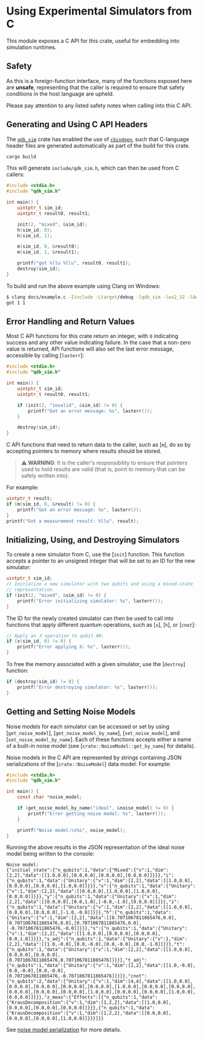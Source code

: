 # Using Experimental Simulators from C

This module exposes a C API for this crate, useful for embedding into simulation
runtimes.

## Safety

As this is a foreign-function interface, many of the functions exposed here
are **unsafe**, representing that the caller is required to ensure that safety
conditions in the host language are upheld.

Please pay attention to any listed safety notes when calling into this C
API.

## Generating and Using C API Headers

The [`qdk_sim`](..) crate has enabled the use of [`cbindgen`](https://crates.io/crates/cbindgen), such that C-language header files are generated automatically as part of the build for this crate.

```bash
cargo build
```

This will generate `include/qdk_sim.h`, which can then be used from C callers:

```c
#include <stdio.h>
#include "qdk_sim.h"

int main() {
    uintptr_t sim_id;
    uintptr_t result0, result1;

    init(2, "mixed", &sim_id);
    h(sim_id, 0);
    h(sim_id, 1);

    m(sim_id, 0, &result0);
    m(sim_id, 1, &result1);

    printf("got %llu %llu", result0, result1);
    destroy(sim_id);
}
```

To build and run the above example using Clang on Windows:

```bash
$ clang docs/example.c -Iinclude -Ltarget/debug -lqdk_sim -lws2_32 -lAdvapi32 -lUserenv
got 1 1
```

## Error Handling and Return Values

Most C API functions for this crate return an integer, with `0` indicating success and any other value indicating failure. In the case that a non-zero value is returned, API functions will also set the last error message, accessible by calling [`lasterr`]:

```c
#include <stdio.h>
#include "qdk_sim.h"

int main() {
    uintptr_t sim_id;
    uintptr_t result0, result1;

    if (init(2, "invalid", &sim_id) != 0) {
        printf("Got an error message: %s", lasterr());
    }

    destroy(sim_id);
}
```

C API functions that need to return data to the caller, such as [`m`], do so by accepting pointers to memory where results should be stored.

> **⚠ WARNING**: It is the caller's responsibility to ensure that pointers used to hold results are valid (that is, point to memory that can be safely written into).

For example:

```c
uintptr_t result;
if (m(sim_id, 0, &result) != 0) {
    printf("Got an error message: %s", lasterr());
}
printf("Got a measurement result: %llu", result);
```

## Initializing, Using, and Destroying Simulators

To create a new simulator from C, use the [`init`] function. This function accepts a pointer to an unsigned integer that will be set to an ID for the new simulator:

```c
uintptr_t sim_id;
// Initialize a new simulator with two qubits and using a mixed-state
// representation.
if (init(2, "mixed", &sim_id) != 0) {
    printf("Error initializing simulator: %s", lasterr());
}
```

The ID for the newly created simulator can then be used to call into functions that apply different quantum operations, such as [`x`], [`h`], or [`cnot`]:

```c
// Apply an 𝑋 operation to qubit #0.
if (x(sim_id, 0) != 0) {
    printf("Error applying X: %s", lasterr());
}
```

To free the memory associated with a given simulator, use the [`destroy`] function:

```c
if (destroy(sim_id) != 0) {
    printf("Error destroying simulator: %s", lasterr());
}
```

## Getting and Setting Noise Models

Noise models for each simulator can be accessed or set by using [`get_noise_model`], [`get_noise_model_by_name`], [`set_noise_model`], and [`set_noise_model_by_name`]. Each of these functions accepts either a name of a built-in noise model (see [`crate::NoiseModel::get_by_name`] for details).

Noise models in the C API are represented by strings containing JSON serializations of the [`crate::NoiseModel`] data model. For example:

```c
#include <stdio.h>
#include "qdk_sim.h"

int main() {
    const char *noise_model;

    if (get_noise_model_by_name("ideal", &noise_model) != 0) {
        printf("Error getting noise model: %s", lasterr());
    }

    printf("Noise model:\n%s", noise_model);
}

```

Running the above results in the JSON representation of the ideal noise model being written to the console:

```text
Noise model:
{"initial_state":{"n_qubits":1,"data":{"Mixed":{"v":1,"dim":[2,2],"data":[[1.0,0.0],[0.0,0.0],[0.0,0.0],[0.0,0.0]]}}},"i":{"n_qubits":1,"data":{"Unitary":{"v":1,"dim":[2,2],"data":[[1.0,0.0],[0.0,0.0],[0.0,0.0],[1.0,0.0]]}}},"x":{"n_qubits":1,"data":{"Unitary":{"v":1,"dim":[2,2],"data":[[0.0,0.0],[1.0,0.0],[1.0,0.0],[0.0,0.0]]}}},"y":{"n_qubits":1,"data":{"Unitary":{"v":1,"dim":[2,2],"data":[[0.0,0.0],[0.0,1.0],[-0.0,-1.0],[0.0,0.0]]}}},"z":{"n_qubits":1,"data":{"Unitary":{"v":1,"dim":[2,2],"data":[[1.0,0.0],[0.0,0.0],[0.0,0.0],[-1.0,-0.0]]}}},"h":{"n_qubits":1,"data":{"Unitary":{"v":1,"dim":[2,2],"data":[[0.7071067811865476,0.0],[0.7071067811865476,0.0],[0.7071067811865476,0.0],[-0.7071067811865476,-0.0]]}}},"s":{"n_qubits":1,"data":{"Unitary":{"v":1,"dim":[2,2],"data":[[1.0,0.0],[0.0,0.0],[0.0,0.0],[0.0,1.0]]}}},"s_adj":{"n_qubits":1,"data":{"Unitary":{"v":1,"dim":[2,2],"data":[[1.0,-0.0],[0.0,-0.0],[0.0,-0.0],[0.0,-1.0]]}}},"t":{"n_qubits":1,"data":{"Unitary":{"v":1,"dim":[2,2],"data":[[1.0,0.0],[0.0,0.0],[0.0,0.0],[0.7071067811865476,0.7071067811865476]]}}},"t_adj":{"n_qubits":1,"data":{"Unitary":{"v":1,"dim":[2,2],"data":[[1.0,-0.0],[0.0,-0.0],[0.0,-0.0],[0.7071067811865476,-0.7071067811865476]]}}},"cnot":{"n_qubits":2,"data":{"Unitary":{"v":1,"dim":[4,4],"data":[[1.0,0.0],[0.0,0.0],[0.0,0.0],[0.0,0.0],[0.0,0.0],[1.0,0.0],[0.0,0.0],[0.0,0.0],[0.0,0.0],[0.0,0.0],[0.0,0.0],[1.0,0.0],[0.0,0.0],[0.0,0.0],[1.0,0.0],[0.0,0.0]]}}},"z_meas":{"Effects":[{"n_qubits":1,"data":{"KrausDecomposition":{"v":1,"dim":[1,2,2],"data":[[1.0,0.0],[0.0,0.0],[0.0,0.0],[0.0,0.0]]}}},{"n_qubits":1,"data":{"KrausDecomposition":{"v":1,"dim":[1,2,2],"data":[[0.0,0.0],[0.0,0.0],[0.0,0.0],[1.0,0.0]]}}}]}}
```

See [noise model serialization](crate#noise-model-serialization) for more details.

